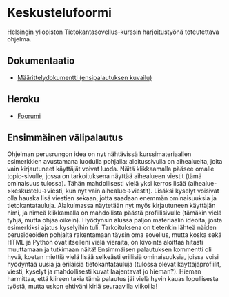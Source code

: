 # Keskustelufoormi

Helsingin yliopiston Tietokantasovellus-kurssin harjoitustyönä toteutettava ohjelma.

## Dokumentaatio

* [Määrittelydokumentti (ensipalautuksen kuvailu)](docs/maarittelydoc.md)

## Heroku

* [Foorumi](https://tsoha2020-foorumi.herokuapp.com/)

## Ensimmäinen välipalautus

Ohjelman perusrungon idea on nyt nähtävissä kurssimateriaalien esimerkkien avustamana luodulla pohjalla: aloitussivulla on aihealueita, joita vain kirjautuneet käyttäjät voivat luoda. Näitä klikkaamalla pääsee omalle topic-sivulle, jossa on tarkoituksena näyttää aihealueen viestit (tämä ominaisuus tulossa). Tähän mahdollisesti vielä yksi kerros lisää (aihealue->keskustelu->viesti, kun nyt vain aihealue->viestit). Lisäksi kyselyt voisivat olla hauska lisä viestien sekaan, jotta saadaan enemmän ominaisuuksia ja tietokantatauluja. Alakulmassa näytetään nyt myös kirjautuneen käyttäjän nimi, ja nimeä klikkamalla on mahdollista päästä profiilisivulle (tämäkin vielä tyhjä, mutta ohjaa oikein). Hyödynsin alussa paljon materiaalin ideoita, josta esimerkiksi ajatus kyselyihin tuli. Tarkoituksena on tietenkin lähteä näiden perusideoiden pohjalta rakentamaan täysin oma sovellus, mutta koska sekä HTML ja Python ovat itselleni vielä vieraita, on kivointa aloittaa hitasti muuttamaan ja tutkimaan näitä! Ensimmäisen palautuksen kommentti oli hyvä, koetan miettiä vielä lisää selkeästi erillisiä ominaisuuksia, joissa voisi hyödyntää uusia ja erilaisia tietokantatauluja (tulossa olevat käyttäjäprofiilit, viesti, kyselyt ja mahdollisesti kuvat laajentavat jo hieman?). Hieman harmittaa, että kiireen takia tämä palautus jäi vielä hyvin kauas lopullisesta työstä, mutta uskon ehtiväni kiriä seuraavilla viikoilla!